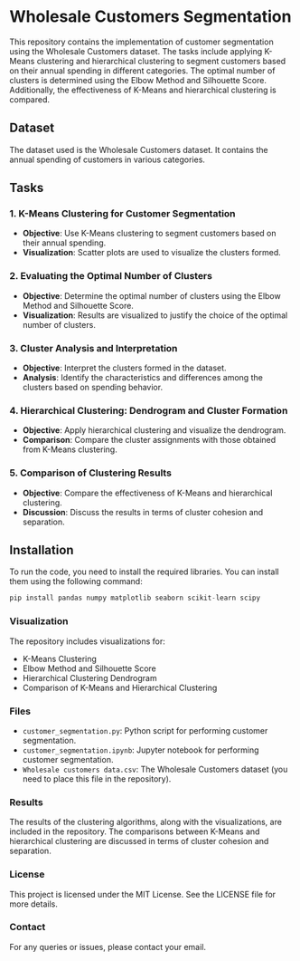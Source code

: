 # Wholesale Customers Segmentation
This repository contains the implementation of customer segmentation using the Wholesale Customers dataset. The tasks include applying K-Means clustering and hierarchical clustering to segment customers based on their annual spending in different categories. The optimal number of clusters is determined using the Elbow Method and Silhouette Score. Additionally, the effectiveness of K-Means and hierarchical clustering is compared.

## Dataset


The dataset used is the Wholesale Customers dataset. It contains the annual spending of customers in various categories.

## Tasks

### 1. K-Means Clustering for Customer Segmentation

- **Objective**: Use K-Means clustering to segment customers based on their annual spending.
- **Visualization**: Scatter plots are used to visualize the clusters formed.

### 2. Evaluating the Optimal Number of Clusters

- **Objective**: Determine the optimal number of clusters using the Elbow Method and Silhouette Score.
- **Visualization**: Results are visualized to justify the choice of the optimal number of clusters.

### 3. Cluster Analysis and Interpretation

- **Objective**: Interpret the clusters formed in the dataset.
- **Analysis**: Identify the characteristics and differences among the clusters based on spending behavior.

### 4. Hierarchical Clustering: Dendrogram and Cluster Formation

- **Objective**: Apply hierarchical clustering and visualize the dendrogram.
- **Comparison**: Compare the cluster assignments with those obtained from K-Means clustering.

### 5. Comparison of Clustering Results

- **Objective**: Compare the effectiveness of K-Means and hierarchical clustering.
- **Discussion**: Discuss the results in terms of cluster cohesion and separation.

## Installation

To run the code, you need to install the required libraries. You can install them using the following command:

```python
pip install pandas numpy matplotlib seaborn scikit-learn scipy
```
### Visualization
The repository includes visualizations for:

- K-Means Clustering
- Elbow Method and Silhouette Score
- Hierarchical Clustering Dendrogram
- Comparison of K-Means and Hierarchical Clustering
### Files
- `customer_segmentation.py`: Python script for performing customer segmentation.
- `customer_segmentation.ipynb`: Jupyter notebook for performing customer segmentation.
- `Wholesale customers data.csv`: The Wholesale Customers dataset (you need to place this file in the repository).
### Results
The results of the clustering algorithms, along with the visualizations, are included in the repository. The comparisons between K-Means and hierarchical clustering are discussed in terms of cluster cohesion and separation.
### License
This project is licensed under the MIT License. See the LICENSE file for more details.

### Contact
For any queries or issues, please contact your email.
